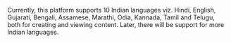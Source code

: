 Currently, this platform supports 10 Indian languages viz. Hindi, English, Gujarati, Bengali, Assamese, Marathi, Odia, Kannada, Tamil and Telugu, both for creating and viewing content. Later, there will be support for more Indian languages.
